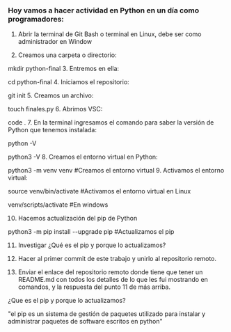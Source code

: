 ### Hoy vamos a hacer actividad en Python en un día como programadores:

1. Abrir la terminal de Git Bash o terminal en Linux, debe ser como administrador en Window

2. Creamos una carpeta o directorio:

mkdir python-final
3. Entremos en ella:

cd python-final
4. Iniciamos el repositorio:

git init
5. Creamos un archivo:

touch finales.py
6. Abrimos VSC:

code .
7. En la terminal ingresamos el comando para saber la versión de Python que tenemos instalada:

python -V

python3 -V
8. Creamos el entorno virtual en Python:

python3 -m venv venv #Creamos el entorno virtual
9. Activamos el entorno virtual:

source venv/bin/activate #Activamos el entorno virtual en Linux

venv/scripts/activate #En windows

10. Hacemos actualización del pip de Python

python3 -m pip install --upgrade pip #Actualizamos el pip

11. Investigar ¿Qué es el pip y porque lo actualizamos?

12. Hacer al primer commit de este trabajo y unirlo al repositorio remoto.

13. Enviar el enlace del repositorio remoto donde tiene que tener un README.md con todos los detalles de lo que les fui mostrando en comandos, y la respuesta del punto 11 de más arriba.

¿Que es el pip y porque lo actualizamos?

"el pip es un sistema de gestión de paquetes utilizado para instalar y administrar paquetes de software escritos en python"